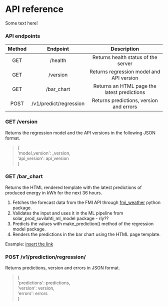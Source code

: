 # API reference

Some text here!

<!-- 2. Endpoints and methods

  The endpoints indicate how you access the resource, while the method indicates the allowed interactions (such as GET, POST, or DELETE) with the resource.

3. Parameters

  Parameters are options you can pass with the endpoint (such as specifying the response format or the amount returned) to influence the response.

4. Request example

  The request example includes a sample request using the endpoint, showing some parameters configured.

5. Response example and schema

  The response example shows a sample response from the request example; the response schema defines all possible elements in the response. -->

### API endpoints

  | Method |        Endpoint        |                      Description                      |
  |:------:|:----------------------:|:-----------------------------------------------------:|
  |   GET  |         /health        |          Returns health status of the server          |
  |   GET  |        /version        |        Returns regression model and API version       |
  |   GET  |       /bar_chart       | Returns an HTML page the latest predictions  |
  |  POST  | /v1/predict/regression |        Returns predictions, version and errors        |

### GET /version
  Returns the regression model and the API versions in the following JSON format.

  > { \
  > 'model_version': _version, \
  >  'api_version': api_version \
  > }

### GET /bar_chart

  Returns the HTML rendered template with the latest predictions of produced energy in kWh for the next 36 hours.

  1. Fetches the forecast data from the FMI API through [fmi_weather](https://github.com/kipe/fmi) python package.
  2. Validates the input and uses it in the ML pipeline from solar_prod_suvilahti_ml_model package - rly??
  3. Predicts the values with make_prediction() method of the regression model package.
  4. Renders the predictions in the bar chart using the HTML page template.

  Example: [insert the link]()

### POST /v1/prediction/regression/

  Returns predictions, version and errors in JSON format.

  > { \
  > 'predictions': predictions, \
  >                'version': version, \
  >                    'errors': errors \
  >}

